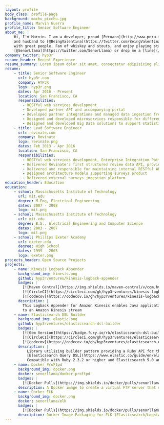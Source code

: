 ```yaml
---
layout: profile
body_class: profile-page
background: machu_picchu.jpg
profile_name: Marvin Guerra
profile_title: Senior Software Engineer
about_me: |
    Hi, I'm Marvin. I am a developer, proud [Peruano](http://www.peru.travel/en-us/), eternal student, amateur runner, 
    and husband to [@BeingValentina](https://twitter.com/BeingValentina). I work on things I love and surround myself 
    with great people. Fan of whiskey and stouts, and enjoy playing strategy board games. Follow me at 
    [@SenorLlama](https://twitter.com/SenorLlama) or drop me a [line](/#contact). 
company_twitter: hyp3r
resume_header: Recent Experience
resume_summary: Lorem ipsum dolor sit amet, consectetur adipisicing elit, sed do eiusmod tempor incididunt ut labore et dolore magna aliqua. Ut enim ad minim veniam.
resume:
    - title: Senior Software Engineer
      url: hyp3r.com
      company: HYP3R
      logo: hyp3r.png
      dates: Apr 2016 - Present
      location: San Francisco, CA
      responsibilities:
        - RESTful web services development
        - Developed partner API and accompanying portal
        - Developed partner integrations and managed data ingestion from partners
        - Designed and developed microservices responsible for different ETL processes using docker containers hosted on AWS container service
        - Designed and developed Big Data solutions to support statistical analysis and speed enhanced large queries using AWS Kinesis, AWS S3, AWS SQS, AWS Lambda, Redshift, and Elasticsearch
    - title: Lead Software Engineer
      url: revinate.com
      company: Revinate
      logo: revinate.png
      dates: Feb 2013 - Apr 2016
      location: San Francisco, CA
      responsibilities:
        - RESTful web services development, Enterprise Integration Patterns development using Spring Integration, MySQL, Mongo, Elasticsearch, RabbitMQ, Spring MVC, Jersey
        - Delivered Revinate's first structured review data API, providing access to hotel reviews from over 100 review sites and key-metrics (review counts, average ratings) and sentiment analysis
        - Delivered and responsible for maintaining internal RESTful API that supports Revinate's mobile applications and surveys product line
        - Designed architecture models supporting surveys product
        - Delivered external surveys ingestion platform
education_header: Education
education:
    - school: Massachusetts Institute of Technology
      url: mit.edu
      degree: M.Eng, Electrical Engineering
      dates: 2007 - 2008
      logo: mit.png
    - school: Massachusetts Institute of Technology
      url: mit.edu
      degree: B.S., Electrical Engineering and Computer Science
      dates: 2003 - 2007
      logo: mit.png
    - school: Phillips Exeter Academy
      url: exeter.edu
      degree: High School
      dates: 1999 - 2003
      logo: exeter.png
projects_header: Open Source Projects
projects:
    - name: Kinesis Logback Appender
      background_img: kinesis.png
      github: hyp3rventures/kinesis-logback-appender
      badges: |
        [![Maven Central](https://img.shields.io/maven-central/v/com.hyp3r/kinesis-logback-appender.svg)](http://search.maven.org/#search%7Cgav%7C1%7Cg%3A%22com.hyp3r%22%20AND%20a%3A%22kinesis-logback-appender%22)&nbsp;&nbsp;
        [![CircleCI](https://circleci.com/gh/hyp3rventures/kinesis-logback-appender.svg?style=shield&circle-token=:circle-token)](https://circleci.com/gh/hyp3rventures/kinesis-logback-appender)&nbsp;&nbsp;
        [![codecov](https://codecov.io/gh/hyp3rventures/kinesis-logback-appender/branch/master/graph/badge.svg)](https://codecov.io/gh/hyp3rventures/kinesis-logback-appender)
      description: |
        This Logback Appender for Amazon Kinesis enables Java applications to send their logs in a structured format 
        to an Amazon Kinesis stream
    - name: Elasticsearch DSL Builder
      background_img: elastic.png
      github: hyp3rventures/elasticsearch-dsl-builder
      badges: |
        [![Gem Version](https://badge.fury.io/rb/elasticsearch-dsl-builder.svg)](https://badge.fury.io/rb/elasticsearch-dsl-builder)&nbsp;&nbsp;
        [![CircleCI](https://circleci.com/gh/hyp3rventures/elasticsearch-dsl-builder.svg?style=shield&circle-token=:circle-token)](https://circleci.com/gh/hyp3rventures/elasticsearch-dsl-builder)&nbsp;&nbsp; 
        [![codecov](https://codecov.io/gh/hyp3rventures/elasticsearch-dsl-builder/branch/master/graph/badge.svg)](https://codecov.io/gh/hyp3rventures/elasticsearch-dsl-builder)
      description: |
          Library utilizing builder pattern providing a Ruby API for the 
          [Elasticsearch Query DSL](https://www.elastic.co/guide/en/elasticsearch/reference/current/query-dsl.html). 
          Compatible with Ruby 2.3.2 or higher and Elasticsearch 5.0 and higher
    - name: Docker ProFtpd
      background_img: docker.png
      docker: senorllama/docker-proftpd
      badges: |
        [![Docker Pulls](https://img.shields.io/docker/pulls/senorllama/docker-proftpd.svg)](https://hub.docker.com/r/senorllama/docker-proftpd)
      description: A Docker image to create a virtual FTP server that uses an external database for user credentials
    - name: Docker ELK
      background_img: docker.png
      docker: senorllama/elk
      badges: |
        [![Docker Pulls](https://img.shields.io/docker/pulls/senorllama/elk.svg)](https://hub.docker.com/r/senorllama/elk)
      description: Docker Image Packaging for ELK (Elasticsearch/Logstash/Kibana) stack
---
```

